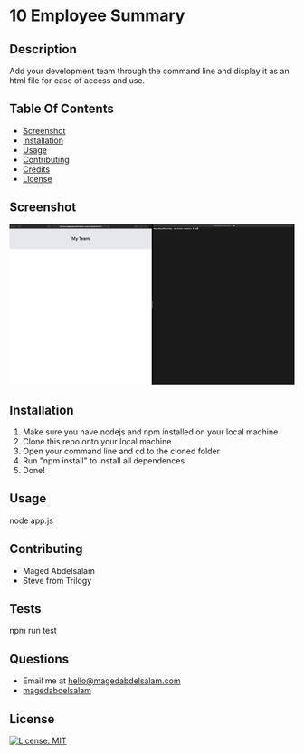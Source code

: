 # 10 Employee Summary
## Description
Add your development team through the command line and display it as an html file for ease of access and use.
## Table Of Contents
* [Screenshot](#screenshot)
* [Installation](#installation)
* [Usage](#usage)
* [Contributing](#contributing)
* [Credits](#credits)
* [License](#license)
## Screenshot
![Screenshot of Workflow](screenshot.gif)
## Installation
1. Make sure you have nodejs and npm installed on your local machine
1. Clone this repo onto your local machine
2. Open your command line and cd to the cloned folder
3. Run "npm install" to install all dependences
4. Done!
## Usage
node app.js
## Contributing
* Maged Abdelsalam
* Steve from Trilogy
## Tests
npm run test
## Questions
* Email me at hello@magedabdelsalam.com
* [magedabdelsalam](https://github.com/magedabdelsalam)
## License
[![License: MIT](https://img.shields.io/badge/License-MIT-yellow.svg)](https://opensource.org/licenses/MIT)
